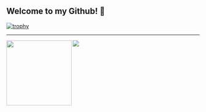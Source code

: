 ## Welcome to my Github! 👋


[![trophy](https://github-profile-trophy.vercel.app/?username=ianwijma&theme=darkhub&no-frame=true)](https://github.com/ianwijma)

---

<div>
  <img height="170" align="left" src="https://github-readme-stats.vercel.app/api?username=ianwijma&include_all_commits=true" />
  <img src="https://github-readme-stats.vercel.app/api/top-langs/?username=ianwijma&layout=compact" />
</div>
